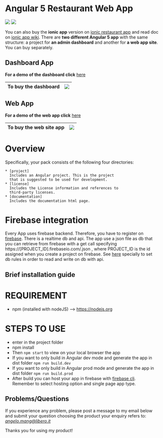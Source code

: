 
# Angular 5 Restaurant Web App

<img src="https://img.shields.io/github/stars/amanganiello90/restaurantwebapp.svg">&nbsp;<a href="https://github.com/amanganiello90/restaurantwebapp/issues"><img src="https://img.shields.io/github/issues/amanganiello90/restaurantwebapp.svg"></a>&nbsp;

You can also buy the **ionic app** version on [ionic restaurant app](https://market.ionic.io/starters/ionic-3-restaurant-app-upgraded) and read doc on [ionic app wiki](https://github.com/amanganiello90/ionic3restaurantapp).
There are **two different Angular 5 app** with the same structure: a project for **an admin dashboard** and another for **a web app site**. You can buy separately.

## Dashboard App

**For a demo of the dashboard click** [here](https://restaurant-dash-example.firebaseapp.com)

|To buy the dashboard | [![](https://www.paypal.com/en_US/IT/i/btn/btn_buynowCC_LG.gif)](https://www.paypal.com/cgi-bin/webscr?cmd=_s-xclick&hosted_button_id=B33SPCXKDCSMW) |
|:------------------------------------------------------------------------------|:------------------------------------------------------------------------------------------------------------------------------------------------------|

##  Web App
**For a demo of the web app click** [here](https://restaurant-example-d250d.firebaseapp.com/)

|To buy the web site app | [![](https://www.paypal.com/en_US/IT/i/btn/btn_buynowCC_LG.gif)](https://www.paypal.com/cgi-bin/webscr?cmd=_s-xclick&hosted_button_id=ZXUXKGTP2ENZ4) |
|:------------------------------------------------------------------------------|:------------------------------------------------------------------------------------------------------------------------------------------------------|

Overview
========

Specifically, your pack consists of the following four
directories:

    * [project]
      Includes an Angular project. This is the project
      that is suggested to be used for development.
    * [license]
      Includes the License information and references to
      third-party licenses.
	* [documentation]
      Includes the documentation html page.
      
Firebase integration
========
Every App uses firebase backend. Therefore, you have to register on [firebase](https://firebase.google.com/).
There is a realtime db and api. The app use a json file as db that you can retrieve from firebase with a get call specifying https://[PROJECT_ID].firebaseio.com/.json , where PROJECT_ID is the id assigned when you create a project on firebase.
See [here](https://dev.to/aurelkurtula/introduction-to-firebases-real-time-database-89l) specially to set db rules in order to read and write on db with api.

Brief installation guide
------------------------

REQUIREMENT
========
* npm (installed with nodeJS) --> https://nodejs.org


STEPS TO USE
========
* enter in the project folder
* npm install
* Then ```npm start``` to view on your local browser the app
* If you want to only build in Angular dev mode and generate the app in dist folder ```npm run build.dev```
* If you want to only build in Angular prod mode and generate the app in dist folder ```npm run build.prod```
* After build you can host your app in firebase with [firebase cli](https://firebase.google.com/docs/hosting/). Remember to select hosting option and single page app type.


Problems/Questions
--------
If you experience any problem, please post a message to my email below and submit your question choosing the product your enquiry refers to:
*angelo.mang@libero.it*

Thanks you for using my product!
